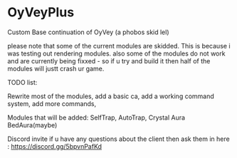 # OyVeyPlus
Custom Base continuation of OyVey (a phobos skid lel)

please note that some of the current modules are skidded. This is because i was testing out rendering modules. 
also some of the modules do not work and are currently being fixxed - so if u try and build it then half of the modules will justt  crash ur game. 

TODO list:

Rewrite most of the modules,
add a basic ca,
add a working command system,
add more commands,

Modules that will be added:
SelfTrap,
AutoTrap,
Crystal Aura
BedAura(maybe)

Discord invite if u have any questions about the client then ask them in here :
https://discord.gg/5bpvnPafKd
